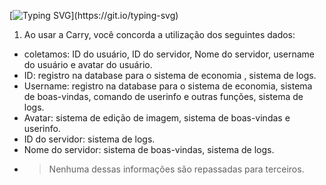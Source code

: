 [![Typing
  SVG](https://readme-typing-svg.herokuapp.com?color=86deff&lines=+Termos+de+Privacidade.)](https://git.io/typing-svg)
1. Ao usar a Carry, você concorda a utilização dos seguintes dados:
- coletamos: ID do usuário, ID do servidor, Nome do servidor, username do usuário e avatar do usuário.
- ID: registro na database para o sistema de economia , sistema de logs.
- Username: registro na database para o sistema de economia, sistema de boas-vindas, comando de userinfo e outras funções, sistema de logs.
- Avatar: sistema de edição de imagem, sistema de boas-vindas e userinfo.
- ID do servidor: sistema de logs.
- Nome do servidor: sistema de boas-vindas, sistema de logs.
- > Nenhuma dessas informações são repassadas para terceiros.

